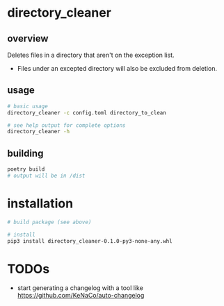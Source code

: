 # directory_cleaner

## overview

Deletes files in a directory that aren't on the exception list.

- Files under an excepted directory will also be excluded from deletion.

## usage

```bash
# basic usage
directory_cleaner -c config.toml directory_to_clean

# see help output for complete options
directory_cleaner -h
```

## building

```bash
poetry build
# output will be in /dist
```

# installation
```bash
# build package (see above)

# install
pip3 install directory_cleaner-0.1.0-py3-none-any.whl
```

# TODOs

- start generating a changelog with a tool like https://github.com/KeNaCo/auto-changelog
